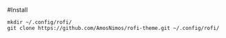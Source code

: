 #Install
~~~
mkdir ~/.config/rofi/
git clone https://github.com/AmosNimos/rofi-theme.git ~/.config/rofi/
~~~
